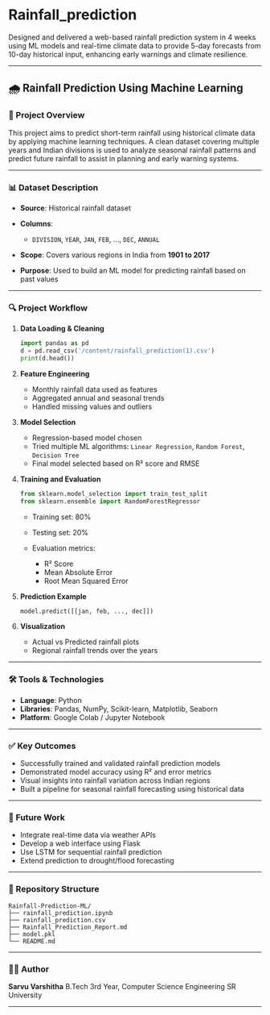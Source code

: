 # Rainfall_prediction
Designed and delivered a web-based rainfall prediction system in 4 weeks using ML models and real-time climate data to provide 5-day forecasts from 10-day historical input, enhancing early warnings and climate resilience.

---

## 🌧️ Rainfall Prediction Using Machine Learning

### 📌 Project Overview

This project aims to predict short-term rainfall using historical climate data by applying machine learning techniques. A clean dataset covering multiple years and Indian divisions is used to analyze seasonal rainfall patterns and predict future rainfall to assist in planning and early warning systems.

---

### 📊 Dataset Description

* **Source**: Historical rainfall dataset
* **Columns**:

  * `DIVISION`, `YEAR`, `JAN`, `FEB`, ..., `DEC`, `ANNUAL`
* **Scope**: Covers various regions in India from **1901 to 2017**
* **Purpose**: Used to build an ML model for predicting rainfall based on past values

---

### 🔍 Project Workflow

1. **Data Loading & Cleaning**

   ```python
   import pandas as pd
   d = pd.read_csv('/content/rainfall_prediction(1).csv')
   print(d.head())
   ```

2. **Feature Engineering**

   * Monthly rainfall data used as features
   * Aggregated annual and seasonal trends
   * Handled missing values and outliers

3. **Model Selection**

   * Regression-based model chosen
   * Tried multiple ML algorithms: `Linear Regression`, `Random Forest`, `Decision Tree`
   * Final model selected based on R² score and RMSE

4. **Training and Evaluation**

   ```python
   from sklearn.model_selection import train_test_split
   from sklearn.ensemble import RandomForestRegressor
   ```

   * Training set: 80%
   * Testing set: 20%
   * Evaluation metrics:

     * R² Score
     * Mean Absolute Error
     * Root Mean Squared Error

5. **Prediction Example**

   ```python
   model.predict([[jan, feb, ..., dec]])
   ```

6. **Visualization**

   * Actual vs Predicted rainfall plots
   * Regional rainfall trends over the years

---

### 🛠️ Tools & Technologies

* **Language**: Python
* **Libraries**: Pandas, NumPy, Scikit-learn, Matplotlib, Seaborn
* **Platform**: Google Colab / Jupyter Notebook

---

### ✅ Key Outcomes

* Successfully trained and validated rainfall prediction models
* Demonstrated model accuracy using R² and error metrics
* Visual insights into rainfall variation across Indian regions
* Built a pipeline for seasonal rainfall forecasting using historical data

---

### 🚀 Future Work

* Integrate real-time data via weather APIs
* Develop a web interface using Flask
* Use LSTM for sequential rainfall prediction
* Extend prediction to drought/flood forecasting

---

### 📁 Repository Structure

```
Rainfall-Prediction-ML/
├── rainfall_prediction.ipynb
├── rainfall_prediction.csv
├── Rainfall_Prediction_Report.md
├── model.pkl
└── README.md
```

---

### 🙋‍♀️ Author

**Sarvu Varshitha**
B.Tech 3rd Year, Computer Science Engineering
SR University

---




